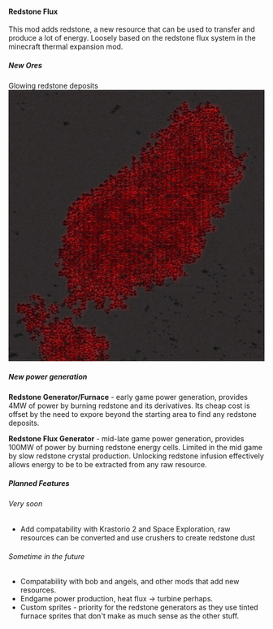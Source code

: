#### Redstone Flux

This mod adds redstone, a new resource that can be used to transfer and produce a lot of energy. 
Loosely based on the redstone flux system in the minecraft thermal expansion mod.

##### New Ores

Glowing redstone deposits
![Redstone](https://github.com/Hiddendoom45/RedstoneFlux/blob/master/images/redstone-deposit.png)

##### New power generation

**Redstone Generator/Furnace** - early game power generation, provides 4MW of power by burning redstone and its derivatives. Its cheap cost is offset by the need to expore beyond the starting area to find any redstone deposits.

**Redstone Flux Generator** - mid-late game power generation, provides 100MW of power by burning redstone energy cells. Limited in the mid game by slow redstone crystal production. Unlocking redstone infusion effectively allows energy to be to be extracted from any raw resource.



##### Planned Features

###### Very soon
- Add compatability with Krastorio 2 and Space Exploration, raw resources can be converted and use crushers to create redstone dust


###### Sometime in the future
- Compatability with bob and angels, and other mods that add new resources. 
- Endgame power production, heat flux -> turbine perhaps.
- Custom sprites - priority for the redstone generators as they use tinted furnace sprites that don't make as much sense as the other stuff. 
